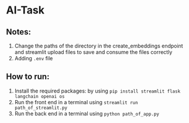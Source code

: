 # AI-Task

## Notes:
1. Change the paths of the directory in the create_embeddings endpoint and streamlit upload files to save and consume the files correctly
2. Adding `.env` file

## How to run:
1. Install the required packages: by using `pip install streamlit flask langchain openai os`
2. Run the front end in a terminal using `streamlit run path_of_streamlit.py`
3. Run the back end in a terminal using `python path_of_app.py`
